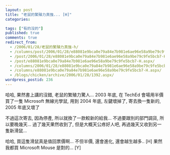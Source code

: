 ```yaml
---
layout: post
title: "老鼠的繁殖力真強... [H]"
categories:

tags: ["有的沒的"]
published: true
comments: true
redirect_from:
  - /2006/01/28/老鼠的繁殖力真強-h/
  - /columns/post/2006/01/28/e88081e9bca0e79a84e7b981e6ae96e58a9be79c9fe5bcb7-H.aspx/
  - /post/2006/01/28/e88081e9bca0e79a84e7b981e6ae96e58a9be79c9fe5bcb7-H.aspx/
  - /post/e88081e9bca0e79a84e7b981e6ae96e58a9be79c9fe5bcb7-H.aspx/
  - /columns/2006/01/28/e88081e9bca0e79a84e7b981e6ae96e58a9be79c9fe5bcb7-H.aspx/
  - /columns/e88081e9bca0e79a84e7b981e6ae96e58a9be79c9fe5bcb7-H.aspx/
  - /blogs/chicken/archive/2006/01/28/1392.aspx/
wordpress_postid: 236
---
```


哈哈, 果然書上講的沒錯, 老鼠的繁殖力驚人... 2003 年底, 在 TechEd 會場用半價買了一隻 Microsoft 無線光學鼠, 用到 2004 年底, 左鍵壞掉了, 寄去換一隻新的, 2005 年底又壞了

不過這次寄去, 因為停產, 所以就換了一款較新的給我... 不過要跟別的部門調貨, 所以要晚幾天... 過了幾天果然收到了, 但是大概天公疼好人吧, 再過幾天又收到另一隻新滑鼠...

哈哈, 買這隻滑鼠真是值回票價啊... 不但半價, 還會進化, 還會越生越多.. [H]  果然我都買 Microsoft Mouse 是對的... [Y]
